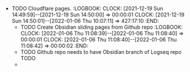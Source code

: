 - TODO Cloudflare pages. 
  :LOGBOOK:
  CLOCK: [2021-12-19 Sun 14:49:59]--[2021-12-19 Sun 14:50:00] =>  00:00:01
  CLOCK: [2021-12-19 Sun 14:50:01]--[2022-01-06 Thu 10:07:11] =>  427:17:10
  :END:
	- TODO Create Obsidian sliding pages from Github repo
	  :LOGBOOK:
	  CLOCK: [2022-01-06 Thu 11:08:39]--[2022-01-06 Thu 11:08:40] =>  00:00:01
	  CLOCK: [2022-01-06 Thu 11:08:40]--[2022-01-06 Thu 11:08:42] =>  00:00:02
	  :END:
	- TODO Github repo needs to have Obsidian branch of Logseq repo TODO
	-
